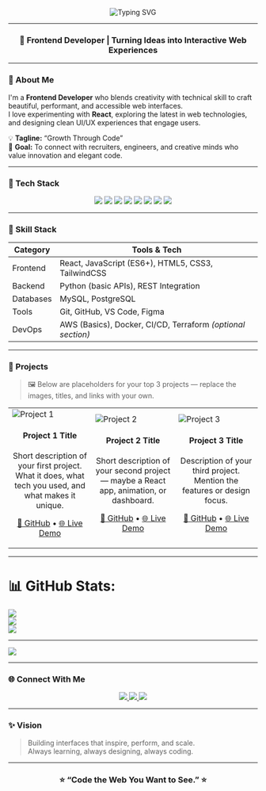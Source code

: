 <!-- Animated Header -->
<p align="center">
<img src="https://readme-typing-svg.demolab.com?font=Fira+Code&pause=1000&color=61DAFB&center=true&vCenter=true&width=500&lines=Hey+there!+I'm+John+Doe;Frontend+Developer+|+React+Enthusiast;Crafting+Playful+and+Powerful+Web+Experiences" alt="Typing SVG" />

</p>

---

<h3 align="center">🎨 Frontend Developer | Turning Ideas into Interactive Web Experiences</h3>

---

### 🚀 About Me  

I'm a **Frontend Developer** who blends creativity with technical skill to craft beautiful, performant, and accessible web interfaces.  
I love experimenting with **React**, exploring the latest in web technologies, and designing clean UI/UX experiences that engage users.  

💡 **Tagline:** “Growth Through Code”  
🎯 **Goal:** To connect with recruiters, engineers, and creative minds who value innovation and elegant code.  

---

### 🧰 Tech Stack  

<p align="center">
  <img src="https://img.shields.io/badge/HTML5-E34F26?style=for-the-badge&logo=html5&logoColor=white"/>
  <img src="https://img.shields.io/badge/CSS3-1572B6?style=for-the-badge&logo=css3&logoColor=white"/>
  <img src="https://img.shields.io/badge/JavaScript-F7DF1E?style=for-the-badge&logo=javascript&logoColor=black"/>
  <img src="https://img.shields.io/badge/React-20232A?style=for-the-badge&logo=react&logoColor=61DAFB"/>
  <img src="https://img.shields.io/badge/Python-3776AB?style=for-the-badge&logo=python&logoColor=white"/>
  <img src="https://img.shields.io/badge/MySQL-005C84?style=for-the-badge&logo=mysql&logoColor=white"/>
  <img src="https://img.shields.io/badge/PostgreSQL-316192?style=for-the-badge&logo=postgresql&logoColor=white"/>
  <img src="https://img.shields.io/badge/Git-F05032?style=for-the-badge&logo=git&logoColor=white"/>
</p>

---

### 🧩 Skill Stack  

| Category | Tools & Tech |
|-----------|--------------|
| Frontend | React, JavaScript (ES6+), HTML5, CSS3, TailwindCSS |
| Backend | Python (basic APIs), REST Integration |
| Databases | MySQL, PostgreSQL |
| Tools | Git, GitHub, VS Code, Figma |
| DevOps | AWS (Basics), Docker, CI/CD, Terraform *(optional section)* |

---

### 💼 Projects  

> 🖼️ Below are placeholders for your top 3 projects — replace the images, titles, and links with your own.

<table>
  <tr>
    <td width="33%">
      <img src="https://via.placeholder.com/300x180.png?text=Project+1" alt="Project 1"/>
      <h4 align="center">Project 1 Title</h4>
      <p align="center">Short description of your first project. What it does, what tech you used, and what makes it unique.</p>
      <p align="center">
        <a href="https://github.com/yourusername/project1">🔗 GitHub</a> • 
        <a href="https://yourliveprojectlink.com">🌐 Live Demo</a>
      </p>
    </td>
    <td width="33%">
      <img src="https://via.placeholder.com/300x180.png?text=Project+2" alt="Project 2"/>
      <h4 align="center">Project 2 Title</h4>
      <p align="center">Short description of your second project — maybe a React app, animation, or dashboard.</p>
      <p align="center">
        <a href="https://github.com/yourusername/project2">🔗 GitHub</a> • 
        <a href="https://yourliveprojectlink.com">🌐 Live Demo</a>
      </p>
    </td>
    <td width="33%">
      <img src="https://via.placeholder.com/300x180.png?text=Project+3" alt="Project 3"/>
      <h4 align="center">Project 3 Title</h4>
      <p align="center">Description of your third project. Mention the features or design focus.</p>
      <p align="center">
        <a href="https://github.com/yourusername/project3">🔗 GitHub</a> • 
        <a href="https://yourliveprojectlink.com">🌐 Live Demo</a>
      </p>
    </td>
  </tr>
</table>

--- 

# 📊 GitHub Stats:
![](https://github-readme-stats.vercel.app/api?username=scarks&theme=radical&hide_border=false&include_all_commits=false&count_private=false)<br/>
![](https://nirzak-streak-stats.vercel.app/?user=scarks&theme=radical&hide_border=false)<br/>
![](https://github-readme-stats.vercel.app/api/top-langs/?username=scarks&theme=radical&hide_border=false&include_all_commits=false&count_private=false&layout=compact)

---
[![](https://visitcount.itsvg.in/api?id=scarks&icon=0&color=0)](https://visitcount.itsvg.in)

<!-- Proudly created with GPRM ( https://gprm.itsvg.in ) -->

---

### 🌐 Connect With Me  

<p align="center">
  <a href="https://www.linkedin.com/" target="_blank">
    <img src="https://img.shields.io/badge/LinkedIn-0A66C2?style=for-the-badge&logo=linkedin&logoColor=white"/>
  </a>
  <a href="https://www.instagram.com/" target="_blank">
    <img src="https://img.shields.io/badge/Instagram-E4405F?style=for-the-badge&logo=instagram&logoColor=white"/>
  </a>
  <a href="https://yourportfolio.com" target="_blank">
    <img src="https://img.shields.io/badge/Portfolio-000000?style=for-the-badge&logo=vercel&logoColor=white"/>
  </a>
</p>

---

### ✨ Vision  

> Building interfaces that inspire, perform, and scale.  
> Always learning, always designing, always coding.

---

<h3 align="center">⭐ “Code the Web You Want to See.” ⭐</h3>
